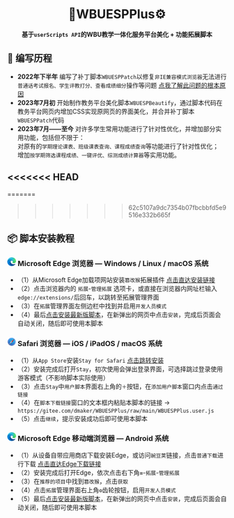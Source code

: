# <div align="center">**🎨WBUESPPlus⚙️**</div>

<div align="center" style="font-weight:bold">

**基于`userScripts API`的WBU教学一体化服务平台美化 + 功能拓展脚本**

</div>

## 📝 编写历程

- **2022年下半年** 编写了补丁脚本`WBUESPPatch`以修复`非IE兼容模式浏览器`无法进行`普通话考试报名、学生评教打分、查看成绩细分`操作等问题 [点我了解此问题的根本原因](https://blog.csdn.net/qq_41057885/article/details/109389556)
- **2023年7月初** 开始制作教务平台美化脚本`WBUESPBeautify`，通过脚本代码在教务平台网页内增加CSS实现原网页的界面美化，并合并补丁脚本`WBUESPPatch`代码
- **2023年7月——至今** 对许多学生常用功能进行了针对性优化，并增加部分实用功能，包括但不限于：<br>
 对原有的`学期理论课表、班级课表查询、课程成绩查询`等功能进行了针对性优化；<br>
 增加`按学期筛选课程成绩、一键评优、综测成绩计算器`等实用功能。

<<<<<<< HEAD
---

=======
>>>>>>> 62c5107a9dc7354b07fbcbbfd5e9516e332b665f
## 📦 脚本安装教程

### <div><img width="20" src="./image/edge.svg"> Microsoft Edge 浏览器 — Windows / Linux / macOS 系统</div>

- （1）从Microsoft Edge加载项网站安装`篡改猴`拓展插件 [点击直达安装链接](https://microsoftedge.microsoft.com/addons/detail/%E7%AF%A1%E6%94%B9%E7%8C%B4/iikmkjmpaadaobahmlepeloendndfphd)<br>
- （2）点击浏览器内的 `拓展`-`管理拓展` 选项卡，或直接在浏览器内网址栏输入`edge://extensions/`后回车，以跳转至拓展管理界面<br>
- （3）在`拓展`管理界面左侧边栏中找到并启用`开发人员模式`<br>
- （4）最后[点击安装最新版脚本](https://gitee.com/dmaker/WBUESPPlus/raw/main/WBUESPPlus.user.js)，在新弹出的网页中点击`安装`，完成后页面会自动关闭，随后即可使用本脚本

### <div><img width="20" src="./image/safari.svg"> Safari 浏览器 — iOS / iPadOS / macOS 系统</div>

- （1）从`App Store`安装`Stay for Safari` [点击跳转安装](https://apps.apple.com/cn/app/stay-for-safari-%E6%B5%8F%E8%A7%88%E5%99%A8%E4%BC%B4%E4%BE%A3/id1591620171)<br>
- （2）安装完成后打开`Stay`，初次使用会弹出登录界面，可选择跳过登录使用游客模式（不影响脚本实际使用）<br>
- （3）点击`Stay`中`用户脚本`界面右上角的`＋`按钮，在`添加用户脚本`窗口内点击`通过链接`<br>
- （4）在`脚本下载链接`窗口的文本框内粘贴本脚本的链接 -> `https://gitee.com/dmaker/WBUESPPlus/raw/main/WBUESPPlus.user.js`<br>
- （5）点击`继续`，提示安装成功后即可使用本脚本<br>

### <div><img width="20" src="./image/edge.svg"> Microsoft Edge 移动端浏览器 — Android 系统</div>

- （1）从设备自带应用商店下载安装Edge，或访问`豌豆荚`链接，点击`普通下载`进行下载 [点击直达Edge下载链接](https://m.wandoujia.com/apps/7672441)<br>
- （2）安装完成后打开Edge，依次点击右下角`≡`-`拓展`-`管理拓展`<br>
- （3）在`推荐的项目`中找到`篡改猴`，点击`获取`<br>
- （4）点击`拓展`管理界面右上角`⚙`齿轮按钮，启用`开发人员模式`<br>
- （5）最后[点击安装最新版脚本](https://gitee.com/dmaker/WBUESPPlus/raw/main/WBUESPPlus.user.js)，在新弹出的网页中点击`安装`，完成后页面会自动关闭，随后即可使用本脚本